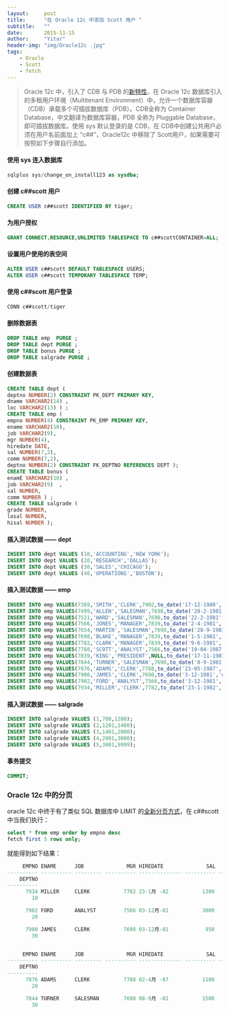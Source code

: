 ```yaml
---
layout:     post
title:      "在 Oracle 12c 中添加 Scott 用户 "
subtitle:   ""
date:       2015-11-15
author:     "Yitar"
header-img: "img/Oracle12c .jpg"
tags:
    - Oracle
    - Scott
    - fetch
---
```


> Oracle 12c 中，引入了 CDB 与 PDB 的[新特性](http://www.oracle.com/technetwork/cn/community/developer-day/1-oracle-db-12c-upgrade-section-2150584-zhs.pdf)，在 Oracle 12c 数据库引入的多租用户环境（Multitenant Environment）中，允许一个数据库容器（CDB）承载多个可插拔数据库（PDB）。CDB全称为 Container Database，中文翻译为数据库容器，PDB 全称为 Pluggable Database，即可插拔数据库。使用 sys 默认登录的是 CDB，在 CDB中创建公共用户必须在用户名前面加上 “c##”，Oracle12c 中移除了 Scott用户，如果需要可按照如下步骤自行添加。

#### 使用 sys 连入数据库
``` sql
sqlplus sys/change_on_install123 as sysdba;
```

#### 创建 c##scott 用户
``` sql
CREATE USER c##scott IDENTIFIED BY tiger;
```

#### 为用户授权
``` sql
GRANT CONNECT,RESOURCE,UNLIMITED TABLESPACE TO c##scottCONTAINER=ALL; 
```

#### 设置用户使用的表空间
``` sql
ALTER USER c##scott DEFAULT TABLESPACE USERS;
ALTER USER c##scott TEMPORARY TABLESPACE TEMP;
```

#### 使用 c##scott 用户登录
``` sql
CONN c##scott/tiger
```

#### 删除数据表
``` sql
DROP TABLE emp  PURGE ;
DROP TABLE dept PURGE ;
DROP TABLE bonus PURGE ;
DROP TABLE salgrade PURGE ;
```

#### 创建数据表
``` sql
CREATE TABLE dept (
deptno NUMBER(2) CONSTRAINT PK_DEPT PRIMARY KEY,
dname VARCHAR2(14) ,
loc VARCHAR2(13) ) ;
CREATE TABLE emp (
empno NUMBER(4) CONSTRAINT PK_EMP PRIMARY KEY,
ename VARCHAR2(10),
job VARCHAR2(9),
mgr NUMBER(4),
hiredate DATE,
sal NUMBER(7,2),
comm NUMBER(7,2),
deptno NUMBER(2) CONSTRAINT FK_DEPTNO REFERENCES DEPT );
CREATE TABLE bonus (
enamE VARCHAR2(10) ,
job VARCHAR2(9)  ,
sal NUMBER,
comm NUMBER ) ;
CREATE TABLE salgrade ( 
grade NUMBER,
losal NUMBER,
hisal NUMBER );
```

#### 插入测试数据 —— dept
``` sql
INSERT INTO dept VALUES (10,'ACCOUNTING','NEW YORK');
INSERT INTO dept VALUES (20,'RESEARCH','DALLAS');
INSERT INTO dept VALUES (30,'SALES','CHICAGO');
INSERT INTO dept VALUES (40,'OPERATIONS','BOSTON');
```

#### 插入测试数据 —— emp
``` sql
INSERT INTO emp VALUES(7369,'SMITH','CLERK',7902,to_date('17-12-1980','dd-mm-yyyy'),800,NULL,20);
INSERT INTO emp VALUES(7499,'ALLEN','SALESMAN',7698,to_date('20-2-1981','dd-mm-yyyy'),1600,300,30);
INSERT INTO emp VALUES(7521,'WARD','SALESMAN',7698,to_date('22-2-1981','dd-mm-yyyy'),1250,500,30);
INSERT INTO emp VALUES(7566,'JONES','MANAGER',7839,to_date('2-4-1981','dd-mm-yyyy'),2975,NULL,20);
INSERT INTO emp VALUES(7654,'MARTIN','SALESMAN',7698,to_date('28-9-1981','dd-mm-yyyy'),1250,1400,30);
INSERT INTO emp VALUES(7698,'BLAKE','MANAGER',7839,to_date('1-5-1981','dd-mm-yyyy'),2850,NULL,30);
INSERT INTO emp VALUES(7782,'CLARK','MANAGER',7839,to_date('9-6-1981','dd-mm-yyyy'),2450,NULL,10);
INSERT INTO emp VALUES(7788,'SCOTT','ANALYST',7566,to_date('19-04-1987','dd-mm-yyyy')-85,3000,NULL,20);
INSERT INTO emp VALUES(7839,'KING','PRESIDENT',NULL,to_date('17-11-1981','dd-mm-yyyy'),5000,NULL,10);
INSERT INTO emp VALUES(7844,'TURNER','SALESMAN',7698,to_date('8-9-1981','dd-mm-yyyy'),1500,0,30);
INSERT INTO emp VALUES(7876,'ADAMS','CLERK',7788,to_date('23-05-1987','dd-mm-yyyy')-51,1100,NULL,20);
INSERT INTO emp VALUES(7900,'JAMES','CLERK',7698,to_date('3-12-1981','dd-mm-yyyy'),950,NULL,30);
INSERT INTO emp VALUES(7902,'FORD','ANALYST',7566,to_date('3-12-1981','dd-mm-yyyy'),3000,NULL,20);
INSERT INTO emp VALUES(7934,'MILLER','CLERK',7782,to_date('23-1-1982','dd-mm-yyyy'),1300,NULL,10);
```

#### 插入测试数据 —— salgrade
``` sql
INSERT INTO salgrade VALUES (1,700,1200);
INSERT INTO salgrade VALUES (2,1201,1400);
INSERT INTO salgrade VALUES (3,1401,2000);
INSERT INTO salgrade VALUES (4,2001,3000);
INSERT INTO salgrade VALUES (5,3001,9999);
```

#### 事务提交
``` sql
COMMIT;
```

### Oracle 12c 中的分页
oracle 12c 中终于有了类似 SQL 数据库中 LIMIT 的[全新分页方式](https://oracle-base.com/articles/12c/row-limiting-clause-for-top-n-queries-12cr1)，在 c##scott 中当我们执行：

``` sql
select * from emp order by empno desc
fetch first 5 rows only;
```

就能得到如下结果：

``` sql
     EMPNO ENAME      JOB              MGR HIREDATE              SAL       COMM
---------- ---------- --------- ---------- -------------- ---------- ----------
    DEPTNO
----------
      7934 MILLER     CLERK           7782 23-1月 -82           1300
        10

      7902 FORD       ANALYST         7566 03-12月-81           3000
        20

      7900 JAMES      CLERK           7698 03-12月-81            950
        30


     EMPNO ENAME      JOB              MGR HIREDATE              SAL       COMM
---------- ---------- --------- ---------- -------------- ---------- ----------
    DEPTNO
----------
      7876 ADAMS      CLERK           7788 02-4月 -87           1100
        20

      7844 TURNER     SALESMAN        7698 08-9月 -81           1500          0
        30
```




